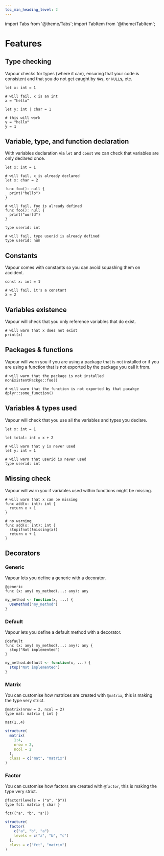 ```yaml
---
toc_min_heading_level: 2
---
```


import Tabs from '@theme/Tabs';
import TabItem from '@theme/TabItem';

# Features

## Type checking

Vapour checks for types (where it can), ensuring that your code is consistent
and that you do not get caught by `NA`s, or `NULL`s, etc.

```vapour
let x: int = 1

# will fail, x is an int
x = "hello"

let y: int | char = 1

# this will work
y = "hello"
y = 1
```

## Variable, type, and function declaration

With variables declaration via `let` and `const` we can check
that variables are only declared once.

```vapour
let x: int = 1

# will fail, x is already declared
let x: char = 2

func foo(): null {
  print("hello")
}

# will fail, foo is already defined
func foo(): null {
  print("world")
}

type userid: int

# will fail, type userid is already defined
type userid: num
```

## Constants

Vapour comes with constants so you can avoid squashing them on accident.

```vapour
const x: int = 1

# will fail, it's a constant
x = 2
```
## Variables existence

Vapour will check that you only reference variables that do exist.

```vapour
# will warn that x does not exist
print(x)
```

## Packages & functions

Vapour will warn you if you are using a package that is not installed
or if you are using a function that is not exported by the package
you call it from.

```vapour
# will warn that the package is not installed
nonExistentPackge::foo()

# will warn that the function is not exported by that pacakge
dplyr::some_function()
```

## Variables & types used

Vapour will check that you use all the variables and types you declare.

```vapour
let x: int = 1

let total: int = x + 2

# will warn that y is never used
let y: int = 1

# will warn that userid is never used
type userid: int
```

## Missing check

Vapour will warn you if variables used within functions might be missing.

```vapour
# will warn that x can be missing
func add(x: int): int {
  return x + 1
}

# no warning
func add(x: int): int {
  stopifnot(!missing(x))
  return x + 1
}
```

## Decorators

### Generic

Vapour lets you define a generic with a decorator.

<Tabs>
<TabItem value="vp" label="Vapour">

```vapour
@generic
func (x: any) my_method(...: any): any
```

</TabItem>
<TabItem value="r" label="R">

```r
my_method <- function(x, ...) {
  UseMethod("my_method")
}
```

</TabItem>
</Tabs>

### Default

Vapour lets you define a default method with a decorator.

<Tabs>
<TabItem value="vp" label="Vapour">

```vapour
@default
func (x: any) my_method(...: any): any {
  stop("Not implemented")
}
```

</TabItem>
<TabItem value="r" label="R">

```r
my_method.default <- function(x, ...) {
  stop("Not implemented")
}
```

</TabItem>
</Tabs>

### Matrix

You can customise how matrices are created with `@matrix`,
this is making the type very strict.

<Tabs>
<TabItem value="vp" label="Vapour">

```vapour
@matrix(nrow = 2, ncol = 2)
type mat: matrix { int }

mat(1..4)
```

</TabItem>
<TabItem value="r" label="R">

```r
structure(
  matrix(
    1:4,
    nrow = 2,
    ncol = 2
  ),
  class = c("mat", "matrix")
)
```

</TabItem>
</Tabs>

### Factor 

You can customise how factors are created with `@factor`,
this is making the type very strict.

<Tabs>
<TabItem value="vp" label="Vapour">

```vapour
@factor(levels = ("a", "b"))
type fct: matrix { char }

fct(("a", "b", "a"))
```

</TabItem>
<TabItem value="r" label="R">

```r
structure(
  factor(
    c("a", "b", "a")
    levels = c("a", "b", "c")
  ),
  class = c("fct", "matrix")
)
```

</TabItem>
</Tabs>
